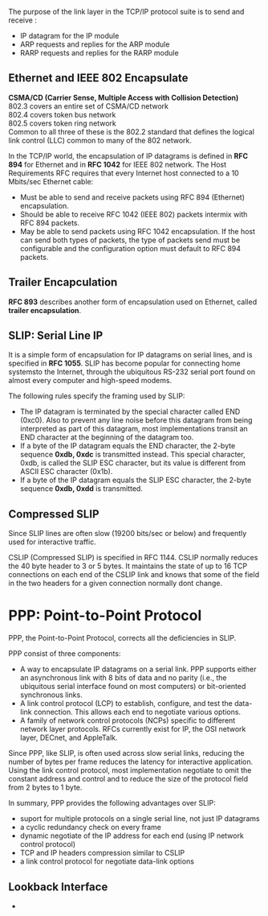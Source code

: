  The purpose of the link layer in the TCP/IP protocol suite is to send and receive :
  * IP datagram for the IP module
  * ARP requests and replies for the ARP module
  * RARP requests and replies for the RARP module
  
## Ethernet and IEEE 802 Encapsulate
  **CSMA/CD (Carrier Sense, Multiple Access with Collision Detection)**  
  802.3 covers an entire set of CSMA/CD network   
  802.4 covers token bus network  
  802.5 covers token ring network  
  Common to all three of these is the 802.2 standard that defines the logical link control (LLC) common to many of the 802 network.  
  
  In the TCP/IP world, the encapsulation of IP datagrams is defined in **RFC 894** for Ethernet and in **RFC 1042** for IEEE 802 network. The Host Requirements RFC requires that every Internet host connected to a 10 Mbits/sec Ethernet cable:
  * Must be able to send and receive packets using RFC 894 (Ethernet) encapsulation.
  * Should be able to receive RFC 1042 (IEEE 802) packets intermix with RFC 894 packets.
  * May be able to send packets using RFC 1042 encapsulation. If the host can send both types of packets, the type of packets send must be configurable and the configuration option must default to RFC 894 packets.
  
## Trailer Encapculation
  **RFC 893** describes another form of encapsulation used on Ethernet, called **trailer encapsulation**.
  
## SLIP: Serial Line IP
  It is a simple form of encapsulation for IP datagrams on serial lines, and is specified in **RFC 1055**. SLIP has become popular for connecting home systemsto the Internet, through the ubiquitous RS-232 serial port found on almost every computer and high-speed modems.
  
  The following rules specify the framing used by SLIP:
  * The IP datagram is terminated by the special character called END (0xc0). Also to prevent any line noise before this datagram from being interpreted as part of this datagram, most implementations transit an END character at the beginning of the datagram too.
  * If a byte of the IP datagram equals the END character, the 2-byte sequence **0xdb, 0xdc** is transmitted instead. This special character, 0xdb, is called the SLIP ESC character, but its value is different from ASCII ESC character (0x1b).
  * If a byte of the IP datagram equals the SLIP ESC character, the 2-byte sequence **0xdb, 0xdd** is transmitted.

## Compressed SLIP
  Since SLIP lines are often slow (19200 bits/sec or below) and frequently used for interactive traffic.
  
  CSLIP (Compressed SLIP) is specified in RFC 1144. CSLIP normally reduces the 40 byte header to 3 or 5 bytes. It maintains the state of up to 16 TCP connections on each end of the CSLIP link and knows that some of the field in the two headers for a given connection normally dont change.
  
# PPP: Point-to-Point Protocol
  PPP, the Point-to-Point Protocol, corrects all the deficiencies in SLIP.
  
  PPP consist of three components:
  * A way to encapsulate IP datagrams on a serial link. PPP supports either an asynchronous link with 8 bits of data and no parity (i.e., the ubiquitous serial interface found on most computers) or bit-oriented synchronous links.
  * A link control protocol (LCP) to establish, configure, and test the data-link connection. This allows each end to negotiate various options.
  * A family of network control protocols (NCPs) specific to different network layer protocols. RFCs currently exist for IP, the OSI network layer, DECnet, and AppleTalk.
  
  Since PPP, like SLIP, is often used across slow serial links, reducing the number of bytes per frame reduces the latency for interactive application. Using the link control protocol, most implementation negotiate to omit the constant address and control and to reduce the size of the protocol field from 2 bytes to 1 byte.
  
  In summary, PPP provides the following advantages over SLIP:
  * suport for multiple protocols on a single serial line, not just IP datagrams
  * a cyclic redundancy check on every frame
  * dynamic negotiate of the IP address for each end (using IP network control protocol)
  * TCP and IP headers compression similar to CSLIP
  * a link control protocol for negotiate data-link options
  
## Lookback Interface
  
  * 
